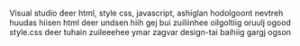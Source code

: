 Visual studio deer html, style css, javascript, ashiglan hodolgoont nevtreh huudas hiisen
html deer  undsen hiih gej bui zuiliinhee oilgoltiig oruulj ogood 
style.css deer tuhain zuileeehee ymar zagvar design-tai baihiig gargj ogson
